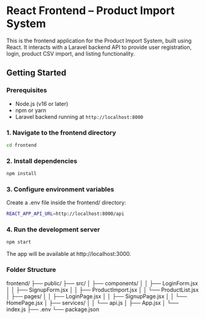 # React Frontend – Product Import System

This is the frontend application for the Product Import System, built using React. It interacts with a Laravel backend API to provide user registration, login, product CSV import, and listing functionality.

## Getting Started

### Prerequisites

- Node.js (v16 or later)
- npm or yarn
- Laravel backend running at `http://localhost:8000`

### 1. Navigate to the frontend directory

```bash
cd frontend
```

### 2. Install dependencies

```bash
npm install
```

### 3. Configure environment variables
Create a .env file inside the frontend/ directory:

```bash
REACT_APP_API_URL=http://localhost:8000/api
```

### 4. Run the development server

```bash
npm start
```
The app will be available at http://localhost:3000.

### Folder Structure
frontend/
├── public/
├── src/
│   ├── components/
│   │   ├── LoginForm.jsx
│   │   ├── SignupForm.jsx
│   │   ├── ProductImport.jsx
│   │   └── ProductList.jsx
│   ├── pages/
│   │   ├── LoginPage.jsx
│   │   ├── SignupPage.jsx
│   │   └── HomePage.jsx
│   ├── services/
│   │   └── api.js
│   ├── App.jsx
│   └── index.js
├── .env
└── package.json

